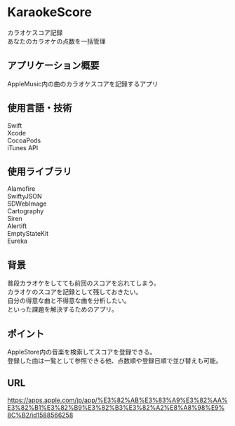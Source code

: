 # KaraokeScore
カラオケスコア記録  
あなたのカラオケの点数を一括管理

## アプリケーション概要

AppleMusic内の曲のカラオケスコアを記録するアプリ  

## 使用言語・技術

Swift  
Xcode  
CocoaPods  
iTunes API  

## 使用ライブラリ

Alamofire  
SwiftyJSON  
SDWebImage  
Cartography  
Siren  
Alertift  
EmptyStateKit  
Eureka  

## 背景

普段カラオケをしてても前回のスコアを忘れてしまう。  
カラオケのスコアを記録として残しておきたい。  
自分の得意な曲と不得意な曲を分析したい。  
といった課題を解決するためのアプリ。

## ポイント

AppleStore内の音楽を検索してスコアを登録できる。  
登録した曲は一覧として参照できる他、点数順や登録日順で並び替えも可能。  

## URL

https://apps.apple.com/jp/app/%E3%82%AB%E3%83%A9%E3%82%AA%E3%82%B1%E3%82%B9%E3%82%B3%E3%82%A2%E8%A8%98%E9%8C%B2/id1588566258

